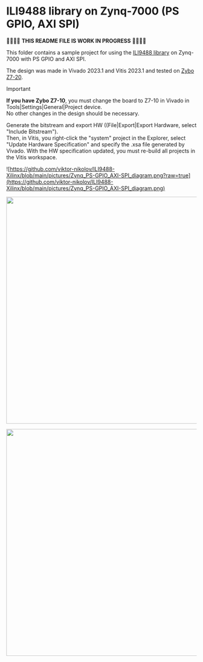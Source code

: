 # ILI9488 library on Zynq-7000 (PS GPIO, AXI SPI)

:construction::construction::construction::construction: **THIS README FILE IS WORK IN PROGRESS** :construction::construction::construction::construction:

This folder contains a sample project for using the [ILI9488 library](https://github.com/viktor-nikolov/ILI9488-Xilinx) on Zynq-7000 with PS GPIO and AXI SPI.

The design was made in Vivado 2023.1 and Vitis 2023.1 and tested on [Zybo Z7-20](https://digilent.com/shop/zybo-z7-zynq-7000-arm-fpga-soc-development-board/).

> [!IMPORTANT]
> **If you have Zybo Z7-10**, you must change the board to Z7-10 in Vivado in Tools|Settings|General|Project device.  
> No other changes in the design should be necessary.
>
> Generate the bitstream and export HW ((File|Export|Export Hardware, select "Include Bitstream").  
> Then, in Vitis, you right-click the "system" project in the Explorer, select "Update Hardware Specification" and specify the .xsa file generated by Vivado. With the HW specification updated, you must re-build all projects in the Vitis workspace.


![https://github.com/viktor-nikolov/ILI9488-Xilinx/blob/main/pictures/Zynq_PS-GPIO_AXI-SPI_diagram.png?raw=true](https://github.com/viktor-nikolov/ILI9488-Xilinx/blob/main/pictures/Zynq_PS-GPIO_AXI-SPI_diagram.png)

[<img src="https://github.com/viktor-nikolov/ILI9488-Xilinx/blob/main/pictures/ZyboZ7_connection_schematics.png?raw=true" title="" alt="" width="600">](https://github.com/viktor-nikolov/ILI9488-Xilinx/blob/main/pictures/ZyboZ7_connection_schematics.png)

[<img src="https://github.com/viktor-nikolov/ILI9488-Xilinx/blob/main/pictures/ILI9488_with_Zybo_Z7.jpg?raw=true" title="" alt="" width="600">](https://github.com/viktor-nikolov/ILI9488-Xilinx/blob/main/pictures/ILI9488_with_Zybo_Z7.jpg)

